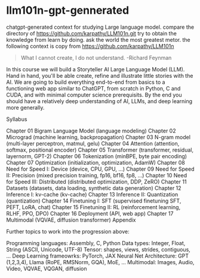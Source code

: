 # llm101n-gpt-gennerated
chatgpt-generated context for studying Large language model.
compare the directory of https://github.com/karpathy/LLM101n.git
try to obtain the knowledge from learn by doing.
ask the world the most greatest metor.
the following context is copy from https://github.com/karpathy/LLM101n

> What I cannot create, I do not understand. -Richard Feynman

In this course we will build a Storyteller AI Large Language Model (LLM). Hand in hand, you'll be able create, refine and illustrate little stories with the AI. We are going to build everything end-to-end from basics to a functioning web app similar to ChatGPT, from scratch in Python, C and CUDA, and with minimal computer science prerequisits. By the end you should have a relatively deep understanding of AI, LLMs, and deep learning more generally.

Syllabus

Chapter 01 Bigram Language Model (language modeling)
Chapter 02 Micrograd (machine learning, backpropagation)
Chapter 03 N-gram model (multi-layer perceptron, matmul, gelu)
Chapter 04 Attention (attention, softmax, positional encoder)
Chapter 05 Transformer (transformer, residual, layernorm, GPT-2)
Chapter 06 Tokenization (minBPE, byte pair encoding)
Chapter 07 Optimization (initialization, optimization, AdamW)
Chapter 08 Need for Speed I: Device (device, CPU, GPU, ...)
Chapter 09 Need for Speed II: Precision (mixed precision training, fp16, bf16, fp8, ...)
Chapter 10 Need for Speed III: Distributed (distributed optimization, DDP, ZeRO)
Chapter 11 Datasets (datasets, data loading, synthetic data generation)
Chapter 12 Inference I: kv-cache (kv-cache)
Chapter 13 Inference II: Quantization (quantization)
Chapter 14 Finetuning I: SFT (supervised finetuning SFT, PEFT, LoRA, chat)
Chapter 15 Finetuning II: RL (reinforcement learning, RLHF, PPO, DPO)
Chapter 16 Deployment (API, web app)
Chapter 17 Multimodal (VQVAE, diffusion transformer)
Appendix

Further topics to work into the progression above:

Programming languages: Assembly, C, Python
Data types: Integer, Float, String (ASCII, Unicode, UTF-8)
Tensor: shapes, views, strides, contiguous, ...
Deep Learning frameowrks: PyTorch, JAX
Neural Net Architecture: GPT (1,2,3,4), Llama (RoPE, RMSNorm, GQA), MoE, ...
Multimodal: Images, Audio, Video, VQVAE, VQGAN, diffusion
